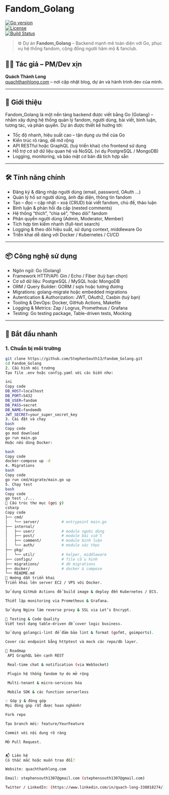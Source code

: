 # Fandom_Golang

[![Go version](https://img.shields.io/badge/go-version-%3E%3D1.20-blue.svg)](https://golang.org)  
[![License](https://img.shields.io/badge/license-MIT-green.svg)](./LICENSE)  
[![Build Status](https://img.shields.io/badge/build-passing-brightgreen.svg)](#)

> ⚙️ Dự án **Fandom_Golang** – Backend mạnh mẽ toàn diện với Go, phục vụ hệ thống fandom, cộng đồng người hâm mộ & fanclub.

## 🧑‍💼 Tác giả – PM/Dev xịn  
**Quách Thành Long**  
[quachthanhlong.com](https://quachthanhlong.com) – nơi cập nhật blog, dự án và hành trình dev của mình.

---

## 🚀 Giới thiệu  
Fandom_Golang là một nền tảng backend được viết bằng Go (Golang) – nhằm xây dựng hệ thống quản lý fandom, người dùng, bài viết, bình luận, tương tác, và phân quyền. Dự án được thiết kế hướng tới:

- Tốc độ nhanh, hiệu suất cao – tận dụng ưu thế của Go  
- Kiến trúc rõ ràng, dễ mở rộng  
- API RESTful hoặc GraphQL (tuỳ triển khai) cho frontend sử dụng  
- Hỗ trợ cơ sở dữ liệu quan hệ và NoSQL (ví dụ PostgreSQL / MongoDB)  
- Logging, monitoring, và bảo mật cơ bản đã tích hợp sẵn

---

## 🛠 Tính năng chính  
- Đăng ký & đăng nhập người dùng (email, password, OAuth …)  
- Quản lý hồ sơ người dùng, ảnh đại diện, thông tin fandom  
- Tạo – đọc – cập nhật – xoá (CRUD) bài viết fandom, chủ đề, thảo luận  
- Bình luận & phản hồi đa cấp (nested comments)  
- Hệ thống “thích”, “chia sẻ”, “theo dõi” fandom  
- Phân quyền người dùng (Admin, Moderator, Member)  
- Tích hợp tìm kiếm nhanh (full-text search)  
- Logging & theo dõi hiệu suất, sử dụng context, middleware Go  
- Triển khai dễ dàng với Docker / Kubernetes / CI/CD

---

## 📦 Công nghệ sử dụng  
- Ngôn ngữ: Go (Golang)  
- Framework HTTP/API: Gin / Echo / Fiber (tuỳ bạn chọn)  
- Cơ sở dữ liệu: PostgreSQL / MySQL hoặc MongoDB  
- ORM / Query Builder: GORM / sqlx hoặc tương đương  
- Migrations: golang-migrate hoặc embedded migrations  
- Autentication & Authorization: JWT, OAuth2, Casbin (tuỳ bạn)  
- Tooling & DevOps: Docker, GitHub Actions, Makefile  
- Logging & Metrics: Zap / Logrus, Prometheus / Grafana  
- Testing: Go testing package, Table-driven tests, Mocking

---

## 🧭 Bắt đầu nhanh  
### 1. Chuẩn bị môi trường  
```bash
git clone https://github.com/StephenSouth13/Fandom_Golang.git
cd Fandom_Golang
2. Cấu hình môi trường
Tạo file .env hoặc config.yaml với các biến như:

ini
Copy code
DB_HOST=localhost
DB_PORT=5432
DB_USER=fandom
DB_PASS=secret
DB_NAME=fandomdb
JWT_SECRET=your_super_secret_key
3. Cài đặt và chạy
bash
Copy code
go mod download
go run main.go
Hoặc nếu dùng Docker:

bash
Copy code
docker-compose up -d
4. Migrations
bash
Copy code
go run cmd/migrate/main.go up
5. Chạy test
bash
Copy code
go test ./...
📁 Cấu trúc thư mục (gợi ý)
csharp
Copy code
├── cmd/
│   └── server/          # entrypoint main.go
├── internal/
│   ├── user/            # module người dùng
│   ├── post/            # module bài viết
│   ├── comment/         # module bình luận
│   └── auth/            # module xác thực
├── pkg/
│   └── util/            # helper, middleware
├── configs/             # file cấu hình
├── migrations/          # db migrations
├── docker/              # docker & compose
└── README.md
📌 Hướng dẫn triển khai
Triển khai lên server EC2 / VPS với Docker.

Sử dụng GitHub Actions để build image & deploy đến Kubernetes / ECS.

Thiết lập monitoring via Prometheus & Grafana.

Sử dụng Nginx làm reverse proxy & SSL via Let’s Encrypt.

🧪 Testing & Code Quality
Viết test dạng table-driven để cover logic business.

Sử dụng golangci-lint để đảm bảo lint & format (gofmt, goimports).

Cover các endpoint bằng httptest và mock các repo/db layer.

📝 Roadmap
 API GraphQL bên cạnh REST

 Real-time chat & notification (via WebSocket)

 Plugin hệ thống fandom tự do mở rộng

 Multi-tenant & micro-services hóa

 Mobile SDK & các function serverless

💡 Góp ý & đóng góp
Mọi đóng góp rất được hoan nghênh!

Fork repo

Tạo branch mới: feature/YourFeature

Commit với nội dung rõ ràng

Mở Pull Request.


📬 Liên hệ
Có thắc mắc hoặc muốn trao đổi?

Website: quachthanhlong.com

Email: stephensouth1307@gmail.com (stephensouth1307@gmail.com)

Twitter / LinkedIn: (https://www.linkedin.com/in/quach-long-338018274/)